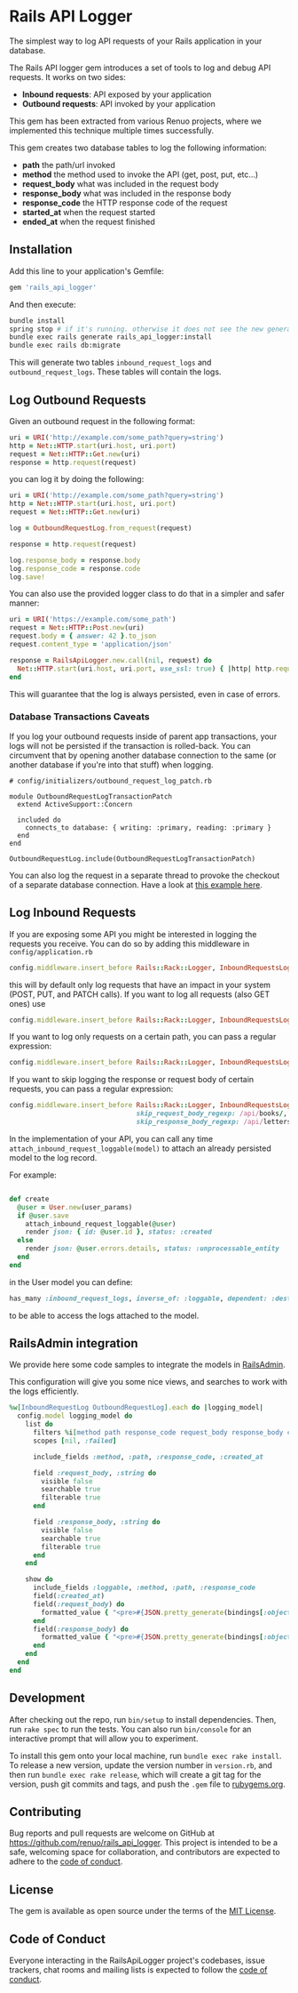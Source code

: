 # Rails API Logger

The simplest way to log API requests of your Rails application in your database.

The Rails API logger gem introduces a set of tools to log and debug API requests.
It works on two sides:

* **Inbound requests**: API exposed by your application
* **Outbound requests**: API invoked by your application  

This gem has been extracted from various Renuo projects, where we implemented this
technique multiple times successfully.

This gem creates two database tables to log the following information:

* **path** the path/url invoked
* **method** the method used to invoke the API (get, post, put, etc...)
* **request_body** what was included in the request body
* **response_body** what was included in the response body 
* **response_code** the HTTP response code of the request 
* **started_at** when the request started
* **ended_at** when the request finished

## Installation

Add this line to your application's Gemfile:

```ruby
gem 'rails_api_logger'
```

And then execute:

```bash
bundle install
spring stop # if it's running. otherwise it does not see the new generator 
bundle exec rails generate rails_api_logger:install
bundle exec rails db:migrate
```

This will generate two tables `inbound_request_logs` and `outbound_request_logs`.
These tables will contain the logs.

## Log Outbound Requests

Given an outbound request in the following format:

```ruby
uri = URI('http://example.com/some_path?query=string')
http = Net::HTTP.start(uri.host, uri.port)
request = Net::HTTP::Get.new(uri)
response = http.request(request)
```

you can log it by doing the following:

```ruby
uri = URI('http://example.com/some_path?query=string')
http = Net::HTTP.start(uri.host, uri.port)
request = Net::HTTP::Get.new(uri)

log = OutboundRequestLog.from_request(request)

response = http.request(request)

log.response_body = response.body
log.response_code = response.code
log.save!
```

You can also use the provided logger class to do that in a simpler and safer manner:

```ruby
uri = URI('https://example.com/some_path')
request = Net::HTTP::Post.new(uri)
request.body = { answer: 42 }.to_json
request.content_type = 'application/json'

response = RailsApiLogger.new.call(nil, request) do
  Net::HTTP.start(uri.host, uri.port, use_ssl: true) { |http| http.request(request) }
end
``` 

This will guarantee that the log is always persisted, even in case of errors.

### Database Transactions Caveats

If you log your outbound requests inside of parent app transactions, your logs will not be persisted if
the transaction is rolled-back. You can circumvent that by opening another database connection
to the same (or another database if you're into that stuff) when logging.

```
# config/initializers/outbound_request_log_patch.rb

module OutboundRequestLogTransactionPatch
  extend ActiveSupport::Concern

  included do
    connects_to database: { writing: :primary, reading: :primary }
  end
end

OutboundRequestLog.include(OutboundRequestLogTransactionPatch)
```

You can also log the request in a separate thread to provoke the checkout of a separate database connection.
Have a look at [this example here](https://github.com/renuo/rails_api_logger/blob/28d4ced88fea5a5f4fd72f5a1db42ad4734eb547/spec/outbound_request_log_spec.rb#L28-L30).

## Log Inbound Requests

If you are exposing some API you might be interested in logging the requests you receive.
You can do so by adding this middleware in `config/application.rb`

```ruby
config.middleware.insert_before Rails::Rack::Logger, InboundRequestsLoggerMiddleware
``` 

this will by default only log requests that have an impact in your system (POST, PUT, and PATCH calls).
If you want to log all requests (also GET ones) use

```ruby
config.middleware.insert_before Rails::Rack::Logger, InboundRequestsLoggerMiddleware, only_state_change: false
```

If you want to log only requests on a certain path, you can pass a regular expression:

```ruby
config.middleware.insert_before Rails::Rack::Logger, InboundRequestsLoggerMiddleware, path_regexp: /api/
```

If you want to skip logging the response or request body of certain requests, you can pass a regular expression:

```ruby
config.middleware.insert_before Rails::Rack::Logger, InboundRequestsLoggerMiddleware,
                                skip_request_body_regexp: /api/books/,
                                skip_response_body_regexp: /api/letters/
```


In the implementation of your API, you can call any time `attach_inbound_request_loggable(model)`
to attach an already persisted model to the log record.


For example:
```ruby

def create
  @user = User.new(user_params)
  if @user.save
    attach_inbound_request_loggable(@user)
    render json: { id: @user.id }, status: :created
  else
    render json: @user.errors.details, status: :unprocessable_entity
  end
end
```

in the User model you can define:

```ruby
has_many :inbound_request_logs, inverse_of: :loggable, dependent: :destroy, as: :loggable
```

to be able to access the logs attached to the model.

## RailsAdmin integration

We provide here some code samples to integrate the models in [RailsAdmin](https://github.com/sferik/rails_admin).

This configuration will give you some nice views, and searches to work with the logs efficiently. 
```ruby
%w[InboundRequestLog OutboundRequestLog].each do |logging_model|
  config.model logging_model do
    list do
      filters %i[method path response_code request_body response_body created_at]
      scopes [nil, :failed]

      include_fields :method, :path, :response_code, :created_at

      field :request_body, :string do
        visible false
        searchable true
        filterable true
      end

      field :response_body, :string do
        visible false
        searchable true
        filterable true
      end
    end

    show do
      include_fields :loggable, :method, :path, :response_code
      field(:created_at)
      field(:request_body) do
        formatted_value { "<pre>#{JSON.pretty_generate(bindings[:object].request_body)}</pre>".html_safe }
      end
      field(:response_body) do
        formatted_value { "<pre>#{JSON.pretty_generate(bindings[:object].response_body)}</pre>".html_safe }
      end
    end
  end
end
```


## Development

After checking out the repo, run `bin/setup` to install dependencies. Then, run `rake spec` to run the tests. You can also run `bin/console` for an interactive prompt that will allow you to experiment.

To install this gem onto your local machine, run `bundle exec rake install`. To release a new version, update the version number in `version.rb`, and then run `bundle exec rake release`, which will create a git tag for the version, push git commits and tags, and push the `.gem` file to [rubygems.org](https://rubygems.org).

## Contributing

Bug reports and pull requests are welcome on GitHub at https://github.com/renuo/rails_api_logger. 
This project is intended to be a safe, welcoming space for collaboration, and contributors are expected to adhere to 
the [code of conduct](https://github.com/renuo/rails_api_logger/blob/main/CODE_OF_CONDUCT.md).

## License

The gem is available as open source under the terms of the [MIT License](https://opensource.org/licenses/MIT).

## Code of Conduct

Everyone interacting in the RailsApiLogger project's codebases, issue trackers, chat rooms and mailing lists is 
expected to follow the [code of conduct](https://github.com/renuo/rails_api_logger/blob/main/CODE_OF_CONDUCT.md).
